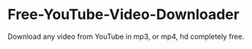 # Free-YouTube-Video-Downloader
Download any video from YouTube in mp3, or mp4, hd completely free.
